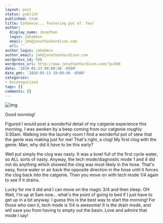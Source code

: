 ```yaml
---
layout: post
status: publish
published: true
title: CatGenie... festering pot of. Yea!
author:
  display_name: Jonathan
  login: jmhadmin
  email: jmh@jonathanhardison.com
  url: ''
author_login: jmhadmin
author_email: jmh@jonathanhardison.com
wordpress_id: 508
wordpress_url: http://www.jonathanhardison.com/?p=508
date: '2010-05-13 04:00:46 -0500'
date_gmt: '2010-05-13 10:00:46 -0500'
categories:
- Uncategorized
tags: []
comments: []
---
```

![img]({{site.base}}/imagecontent/2010/05/Capture1.png)

Good morning!

Figured I would post a wonderful detail of my catgenie experience this morning.
I was awoken by a beep coming from our catgenie roughly 3:30am. Walking into the laundry room I find a wonderful pot of stew that the genie was making just for me! That's right, a clog! My first clog with the genie. Man, why did it have to be this early?

Well put simply the clog was nasty. It was a bowl full of the first cycle water, so ALL sorts of nasty. Anyway, the tech mode/diagnostic mode 1 and 4 did not do anything which showed the clog was most likely in the hose. That's easy, force water or air back the opposite direction in the hose until it forces the clog back into the catgenie. Then you move on with tech mode 1/4 again to see if it drains.

Lucky for me it did and I can move on the magic 3/4 and then sleep.
OH Wait, I'm up at 5am now... what's the point of going to bed if I just have to get up in a bit anyway. I guess this is the best way to start the morning!
For those who own it, tech mode is 1/4 is awesome! It is the drain mode, and will save you from having to empty out the basin. Love and admire that mode I say!
